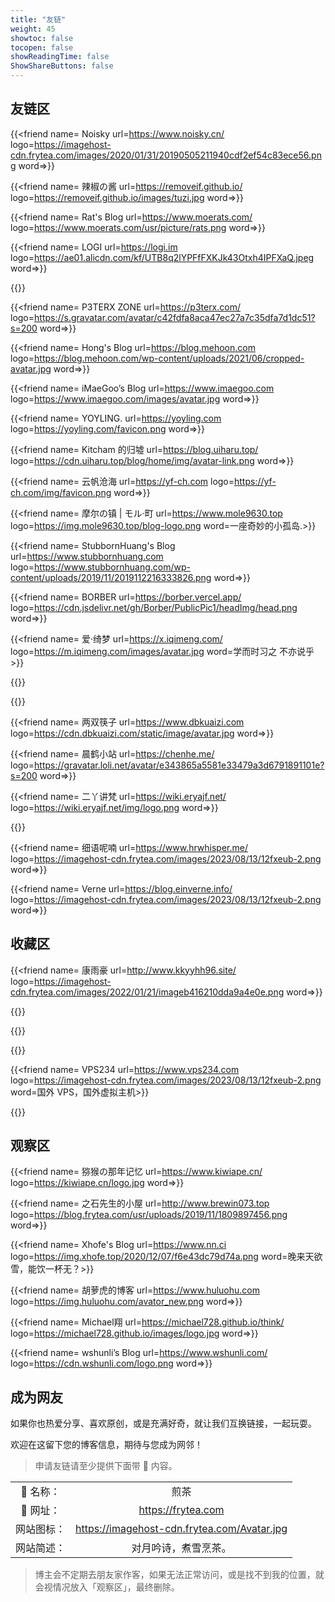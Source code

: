 ```yaml
---
title: "友链"
weight: 45
showtoc: false
tocopen: false
showReadingTime: false
ShowShareButtons: false
---
```


## 友链区

{{<friend name= Noisky url=https://www.noisky.cn/ logo=https://imagehost-cdn.frytea.com/images/2020/01/31/20190505211940cdf2ef54c83ece56.png word=>}}

{{<friend name= 辣椒の酱 url=https://removeif.github.io/ logo=https://removeif.github.io/images/tuzi.jpg word=>}}

{{<friend name= Rat's Blog url=https://www.moerats.com/ logo=https://www.moerats.com/usr/picture/rats.png word=>}}

{{<friend name= LOGI url=https://logi.im logo=https://ae01.alicdn.com/kf/UTB8q2lYPFfFXKJk43Otxh4IPFXaQ.jpeg word=>}}

{{<friend name= 宇宙湾 url=https://yuzhouwan.com/ logo=https://yuzhouwan.com/yuzhouwan_logo_128x128.ico word=大数据和人工智能的原创文章。>}}

{{<friend name= P3TERX ZONE url=https://p3terx.com/ logo=https://s.gravatar.com/avatar/c42fdfa8aca47ec27a7c35dfa7d1dc51?s=200 word=>}}

{{<friend name= Hong's Blog url=https://blog.mehoon.com logo=https://blog.mehoon.com/wp-content/uploads/2021/06/cropped-avatar.jpg word=>}}

{{<friend name= iMaeGoo’s Blog url=https://www.imaegoo.com logo=https://www.imaegoo.com/images/avatar.jpg word=>}}

{{<friend name= YOYLING. url=https://yoyling.com logo=https://yoyling.com/favicon.png word=>}}

{{<friend name= Kitcham 的归墟 url=https://blog.uiharu.top/ logo=https://cdn.uiharu.top/blog/home/img/avatar-link.png word=>}}

{{<friend name= 云帆沧海 url=https://yf-ch.com logo=https://yf-ch.com/img/favicon.png word=>}}

{{<friend name= 摩尔の镇 | モル·町 url=https://www.mole9630.top logo=https://img.mole9630.top/blog-logo.png word=一座奇妙的小孤岛.>}}

{{<friend name= StubbornHuang's Blog url=https://www.stubbornhuang.com logo=https://www.stubbornhuang.com/wp-content/uploads/2019/11/2019112216333826.png word=>}}

{{<friend name= BORBER url=https://borber.vercel.app/ logo=https://cdn.jsdelivr.net/gh/Borber/PublicPic1/headImg/head.png word=>}}

{{<friend name= 爱·绮梦 url=https://x.iqimeng.com/ logo=https://m.iqimeng.com/images/avatar.jpg word=学而时习之 不亦说乎>}}

{{<friend name= 静かな森 url=https://innei.ren/ logo=https://imagehost-cdn.frytea.com/images/2021/09/07/202109070948567de3396c577ec6b9.png word=致虚极，守静笃。>}}

{{<friend name= Colsrch url=https://colsrch.cn logo=https://cdn.jsdelivr.net/gh/Colsrch/images/Colsrch/avatar.jpg word=愿多年以后，我可以酌一杯清酒，烂醉如泥，梦中回到我们的曾经。>}}

{{<friend name= 两双筷子 url=https://www.dbkuaizi.com logo=https://cdn.dbkuaizi.com/static/image/avatar.jpg word=>}}

{{<friend name= 晨鹤小站 url=https://chenhe.me/ logo=https://gravatar.loli.net/avatar/e343865a5581e33479a3d6791891101e?s=200 word=>}}

{{<friend name= 二丫讲梵 url=https://wiki.eryajf.net/ logo=https://wiki.eryajf.net/img/logo.png word=>}}

{{<friend name= 马春杰杰博客 url=https://www.machunjie.com logo=https://ypyssl.machunjie.com/logo.png word=人工智能学习博客，助力器学习领域发展。>}}

{{<friend name= 细语呢喃 url=https://www.hrwhisper.me/ logo=https://imagehost-cdn.frytea.com/images/2023/08/13/12fxeub-2.png word=>}}

{{<friend name= Verne url=https://blog.einverne.info/ logo=https://imagehost-cdn.frytea.com/images/2023/08/13/12fxeub-2.png word=>}}

## 收藏区

{{<friend name= 康雨豪 url=http://www.kkyyhh96.site/ logo=https://imagehost-cdn.frytea.com/images/2022/01/21/imageb416210dda9a4e0e.png word=>}}

{{<friend name= 相位🚀 url=https:/shenyiming.life logo=https://shenyiming.life/apple-touch-icon.png word=Either outstanding or out.>}}

{{<friend name= Sulv’s Blog url=https://www.sulvblog.cn logo=https://www.sulvblog.cn/img/Q.gif word=一个记录、阅读、生活的博客>}}

{{<friend name= 老猫博客 url=https://blog.lyh130.com/ logo=https://imagehost-cdn.frytea.com/images/2023/08/13/12fxeub-2.png word=主测评等>}}

{{<friend name= VPS234 url=https://www.vps234.com logo=https://imagehost-cdn.frytea.com/images/2023/08/13/12fxeub-2.png word=国外 VPS，国外虚拟主机>}}

{{<friend name= 我不是咕咕鸽 url=https://blog.laoda.de logo=https://imagehost-cdn.frytea.com/images/2023/08/13/12fxeub-2.png word=服务器折腾不完全指南>}}

## 观察区

{{<friend name= 猕猴の那年记忆 url=https://www.kiwiape.cn/ logo=https://kiwiape.cn/logo.jpg word=>}}

{{<friend name= 之石先生的小屋 url=http://www.brewin073.top logo=https://blog.frytea.com/usr/uploads/2019/11/1809897456.png word=>}}

{{<friend name= Xhofe's Blog url=https://www.nn.ci logo=https://img.xhofe.top/2020/12/07/f6e43dc79d74a.png word=晚来天欲雪，能饮一杯无？>}}

{{<friend name= 胡萝虎的博客 url=https://www.huluohu.com logo=https://img.huluohu.com/avator_new.png word=>}}

{{<friend name= Michael翔 url=https://michael728.github.io/think/ logo=https://michael728.github.io/images/logo.jpg word=>}}

{{<friend name= wshunli’s Blog url=https://www.wshunli.com/ logo=https://cdn.wshunli.com/logo.png word=>}}

## 成为网友

如果你也热爱分享、喜欢原创，或是充满好奇，就让我们互换链接，一起玩耍。

欢迎在这留下您的博客信息，期待与您成为网邻！

> 申请友链请至少提供下面带 🌟 内容。

| | |
| :--: | :--: |
| 🌟 名称： | 煎茶 |
| 🌟 网址： | https://frytea.com |
| 网站图标： |  https://imagehost-cdn.frytea.com/Avatar.jpg |
| 网站简述： | 对月吟诗，煮雪烹茶。 |

> 博主会不定期去朋友家作客，如果无法正常访问，或是找不到我的位置，就会视情况放入「观察区」，最终删除。

